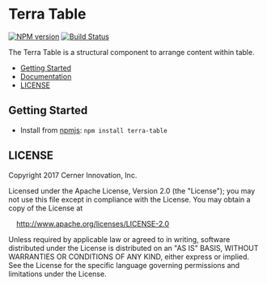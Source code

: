 # Terra Table


[![NPM version](http://img.shields.io/npm/v/terra-table.svg)](https://www.npmjs.org/package/terra-table)
[![Build Status](https://travis-ci.org/cerner/terra-core.svg?branch=master)](https://travis-ci.org/cerner/terra-core)

The Terra Table is a structural component to arrange content within table.

- [Getting Started](#getting-started)
- [Documentation](https://github.com/cerner/terra-core/tree/master/packages/terra-table/docs)
- [LICENSE](#license)

## Getting Started

- Install from [npmjs](https://www.npmjs.com): `npm install terra-table`

## LICENSE

Copyright 2017 Cerner Innovation, Inc.

Licensed under the Apache License, Version 2.0 (the "License"); you may not use this file except in compliance with the License. You may obtain a copy of the License at

&nbsp;&nbsp;&nbsp;&nbsp;http://www.apache.org/licenses/LICENSE-2.0

Unless required by applicable law or agreed to in writing, software distributed under the License is distributed on an "AS IS" BASIS, WITHOUT WARRANTIES OR CONDITIONS OF ANY KIND, either express or implied. See the License for the specific language governing permissions and limitations under the License.
